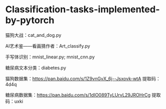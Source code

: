 # Classification-tasks-implemented-by-pytorch

猫狗大战：cat_and_dog.py

AI艺术鉴——看画猜作者：Art_classify.py

手写体识别：mnist_linear.py; mnist_cnn.py

糖尿病文本分类：diabetes.py

猫狗数据集：https://pan.baidu.com/s/1Z9vnGvX_6j--Jsxovk-wtA          提取码：4d4q 

糖尿病数据集：https://pan.baidu.com/s/1dIO089TyLUrvL29JROHrCg          提取码：uxki 



